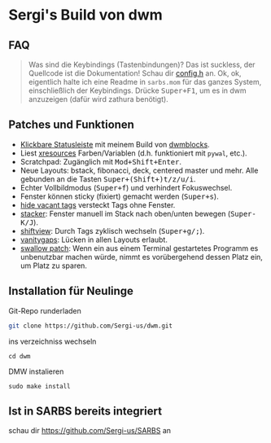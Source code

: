 # Sergi's Build von dwm

## FAQ

> Was sind die Keybindings (Tastenbindungen)?
Das ist suckless, der Quellcode ist die Dokumentation! Schau dir [config.h](config.h) an.
Ok, ok, eigentlich halte ich eine Readme in `sarbs.mom` für das ganzes System, einschließlich der Keybindings.
Drücke <kbd>Super+F1</kbd>, um es in dwm anzuzeigen (dafür wird zathura benötigt).

## Patches und Funktionen

- [Klickbare Statusleiste](https://dwm.suckless.org/patches/statuscmd/) mit meinem Build von [dwmblocks](https://github.com/Sergi-us/dwmblocks).
- Liest [xresources](https://dwm.suckless.org/patches/xresources/) Farben/Variablen (d.h. funktioniert mit `pywal`, etc.).
- Scratchpad: Zugänglich mit <kbd>Mod+Shift+Enter</kbd>.
- Neue Layouts: bstack, fibonacci, deck, centered master und mehr. Alle gebunden an die Tasten <kbd>Super+(Shift+)t/z/u/i</kbd>.
- Echter Vollbildmodus (<kbd>Super+f</kbd>) und verhindert Fokuswechsel.
- Fenster können sticky (fixiert) gemacht werden (<kbd>Super+s</kbd>).
- [hide vacant tags](https://dwm.suckless.org/patches/hide_vacant_tags/) versteckt Tags ohne Fenster.
- [stacker](https://dwm.suckless.org/patches/stacker/): Fenster manuell im Stack nach oben/unten bewegen (<kbd>Super-K/J</kbd>).
- [shiftview](https://dwm.suckless.org/patches/nextprev/): Durch Tags zyklisch wechseln (<kbd>Super+g/;</kbd>).
- [vanitygaps](https://dwm.suckless.org/patches/vanitygaps/): Lücken in allen Layouts erlaubt.
- [swallow patch](https://dwm.suckless.org/patches/swallow/): Wenn ein aus einem Terminal gestartetes Programm es unbenutzbar machen würde, nimmt es vorübergehend dessen Platz ein, um Platz zu sparen.

## Installation für Neulinge

Git-Repo runderladen
```bash
git clone https://github.com/Sergi-us/dwm.git
```
ins verzeichniss wechseln
```
cd dwm
```
DMW instalieren
```
sudo make install
```

## Ist in SARBS bereits integriert
schau dir https://github.com/Sergi-us/SARBS an
